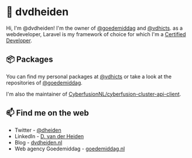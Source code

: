# 👋 dvdheiden

Hi, I'm @dvdheiden! I'm the owner of  [@goedemiddag](https://github.com/goedemiddag) and [@vdhicts](https://github.com/vdhicts). as a webdeveloper, Laravel is my framework of choice for which I'm a [Certified Developer](https://exam.laravelcert.com/is/dick-van-der-heiden/certified-since/2022-10-03?).

## 📦 Packages

You can find my personal packages at [@vdhicts](https://github.com/orgs/vdhicts/repositories) or take a look at the repositories of [@goedemiddag](https://github.com/orgs/goedemiddag/repositories).

I'm also the maintainer of [CyberfusionNL/cyberfusion-cluster-api-client](https://github.com/CyberfusionNL/cyberfusion-cluster-api-client).

## 📫 Find me on the web

- Twitter - [@dheiden](https://twitter.com/dheiden)
- LinkedIn - [D. van der Heiden](https://www.linkedin.com/in/dvdheiden)
- Blog - [dvdheiden.nl](https://www.dvdheiden.nl)
- Web agency Goedemiddag - [goedemiddag.nl](https://www.goedemiddag)
